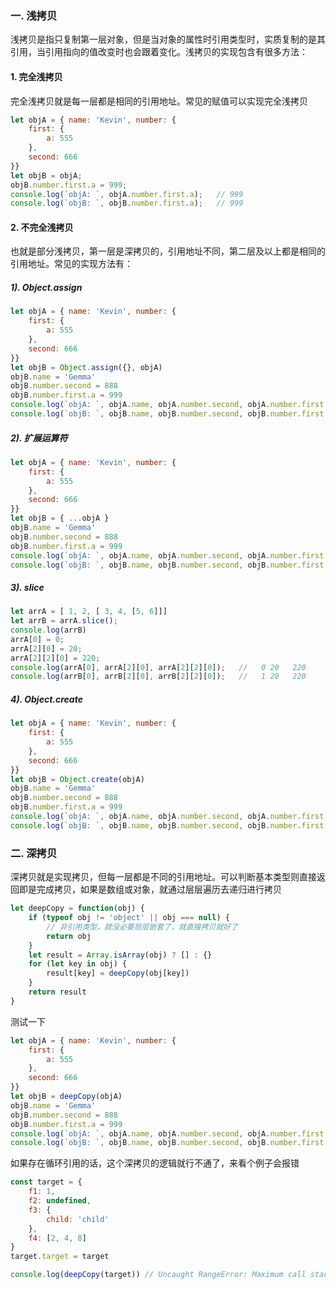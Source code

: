 <!-- ---
title: JS深入系列之浅拷贝与深拷贝
date: 2022-10-21
tags: JS深入系列
set: DeepJS
--- -->

### 一. 浅拷贝

浅拷贝是指只复制第一层对象，但是当对象的属性时引用类型时，实质复制的是其引用，当引用指向的值改变时也会跟着变化。浅拷贝的实现包含有很多方法：

#### 1. 完全浅拷贝

完全浅拷贝就是每一层都是相同的引用地址。常见的赋值可以实现完全浅拷贝

```javascript
let objA = { name: 'Kevin', number: {
    first: {
        a: 555
    },
    second: 666
}}
let objB = objA;
objB.number.first.a = 999;
console.log(`objA: `, objA.number.first.a);   // 999
console.log(`objB: `, objB.number.first.a);   // 999
```

#### 2. 不完全浅拷贝

也就是部分浅拷贝，第一层是深拷贝的，引用地址不同，第二层及以上都是相同的引用地址。常见的实现方法有：

##### 1). Object.assign

```javascript
let objA = { name: 'Kevin', number: {
    first: {
        a: 555
    },
    second: 666
}}
let objB = Object.assign({}, objA)
objB.name = 'Gemma'
objB.number.second = 888
objB.number.first.a = 999
console.log(`objA: `, objA.name, objA.number.second, objA.number.first.a);   // objA: Kevin 888 999
console.log(`objB: `, objB.name, objB.number.second, objB.number.first.a);  // objB: Gemma 888 999
```

##### 2). 扩展运算符

```javascript
let objA = { name: 'Kevin', number: {
    first: {
        a: 555
    },
    second: 666
}}
let objB = { ...objA }
objB.name = 'Gemma'
objB.number.second = 888
objB.number.first.a = 999
console.log(`objA: `, objA.name, objA.number.second, objA.number.first.a);   // objA: Kevin 888 999
console.log(`objB: `, objB.name, objB.number.second, objB.number.first.a);  // objB: Gemma 888 999
```

##### 3). slice

```javascript
let arrA = [ 1, 2, [ 3, 4, [5, 6]]]
let arrB = arrA.slice();
console.log(arrB)
arrA[0] = 0;
arrA[2][0] = 20;
arrA[2][2][0] = 220;
console.log(arrA[0], arrA[2][0], arrA[2][2][0]);   //   0 20   220
console.log(arrB[0], arrB[2][0], arrB[2][2][0]);   //   1 20   220
```

##### 4). Object.create

```javascript
let objA = { name: 'Kevin', number: {
    first: {
        a: 555
    },
    second: 666
}}
let objB = Object.create(objA)
objB.name = 'Gemma'
objB.number.second = 888
objB.number.first.a = 999
console.log(`objA: `, objA.name, objA.number.second, objA.number.first.a);   // objA: Kevin 888 999
console.log(`objB: `, objB.name, objB.number.second, objB.number.first.a);  // objB: Gemma 888 999
```

### 二. 深拷贝

深拷贝就是实现拷贝，但每一层都是不同的引用地址。可以判断基本类型则直接返回即是完成拷贝，如果是数组或对象，就通过层层遍历去递归进行拷贝

```javascript
let deepCopy = function(obj) {
    if (typeof obj != 'object' || obj === null) {
        // 非引用类型，就没必要层层嵌套了，就直接拷贝就好了
        return obj 
    }
    let result = Array.isArray(obj) ? [] : {}
    for (let key in obj) {
        result[key] = deepCopy(obj[key])
    }
    return result
}
```

测试一下

```javascript
let objA = { name: 'Kevin', number: {
    first: {
        a: 555
    },
    second: 666
}}
let objB = deepCopy(objA)
objB.name = 'Gemma'
objB.number.second = 888
objB.number.first.a = 999
console.log(`objA: `, objA.name, objA.number.second, objA.number.first.a);   // objA: Kevin 555 666
console.log(`objB: `, objB.name, objB.number.second, objB.number.first.a);   // objB: Gemma 888 999
```

如果存在循环引用的话，这个深拷贝的逻辑就行不通了，来看个例子会报错
```javascript
const target = {
    f1: 1,
    f2: undefined,
    f3: {
        child: 'child'
    },
    f4: [2, 4, 8]
}
target.target = target

console.log(deepCopy(target)) // Uncaught RangeError: Maximum call stack size exceeded
```
